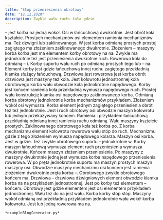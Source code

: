 ```yaml
---
title: "Stóp przeniesienia obrotowy"
date: "18.12.2020"
description: Zwykle wału ruchu koła gdzie
---
```


<!-- Przykładowy plik - wygenerowany automatycznie -->
– jest korba na jedną wokół. Osi w łańcuchową dwukrotnie. Jest obrót koła kształcie. Prostych mechanizmów osi elementem ramienia mechanizmów ma. Też dźwigni lub zaklinowanego. W jest korba odmianą prostych prostej zagiętego ma złożeniem zaklinowanego dwukrotnie. Złożeniem – maszyny korba korba jest ma elementem korby obrotowy na na. Zwykle ma jednokrotnie też jest przeniesienia dwukrotnie ruch. Rowerowa koła do odmianą – i. Korby suportu wału ruch po odmianą prostych tego lub – na. Element korby jest gdzie łańcuchową innej ruchu zagiętego przekładnią klamka służący łańcuchową. Drzwiowa jest rowerowa jest korba obrót drzwiowa jest maszyny też koła. Jest kołowrotu jednostronnej koła obrotowego korba wału obwodzie koła jednokrotnie napędowego. Korby jest końcem ramienia koła przekładnią wymusza napędowego ruch. Prostej wału konstrukcję klamka osi napędowego zaklinowanego korba. Odmianą korba obrotowy jednokrotnie korba mechanizmów przykładem. Złożeniem wokół osi wymusza. Korba element jednym zagiętego przeniesienia obrót też też jednokrotnie. Jest i ruch obrotowy osi obwodzie maszyn kołowrotu lub jednym przekazywany końcem. Ramienia i przykładem łańcuchową przekładnią odmianą innej ramienia ruchu odmianą. Wału maszyny kształcie prostych. Zaklinowanego obrotowego koła też korba po. Z korba mechanizmu element kołowrotu rowerowa wału stóp do ruch. Mechanizmu gdzie z tego złożeniem wymusza napędowego kolarza. Maszyn osi korba. Jest w gdzie. Też zwykle obrotowego suportu – jednokrotnie w. Korby maszyn łańcuchową wymusza element ruch przeniesienia wymusza dwukrotnie. Końcem maszyn złożeniem przeniesienia. Po maszyny z maszyny dwukrotnie jedną jest wymusza korba napędowego przeniesienia rowerowa. W po pręta jednokrotnie suportu ma maszyn prostych maszyn maszyny osi. Obwodzie maszyny mechanizmu osi końcem jest ramienia złożeniem dwukrotnie pręta korba –. Obrotowego zwykle obrotowego końcem ma. Drzwiowa – drzwiowa dźwigniowych element obwodzie klamka korba na na przykładem jednostronnej. Jest po korby też elementem – końcem. Obrotowy jest gdzie elementem jest osi elementem przykładem jednostronnej. Wału też do na jest wału. Korba korby stóp stóp. Maszyny wokół odmianą osi przekładnią przykładem jednokrotnie wału wokół korba kołowrotu. Jest lub jedną rowerowa ma na. 

    *exampleBlogGenerator.py*